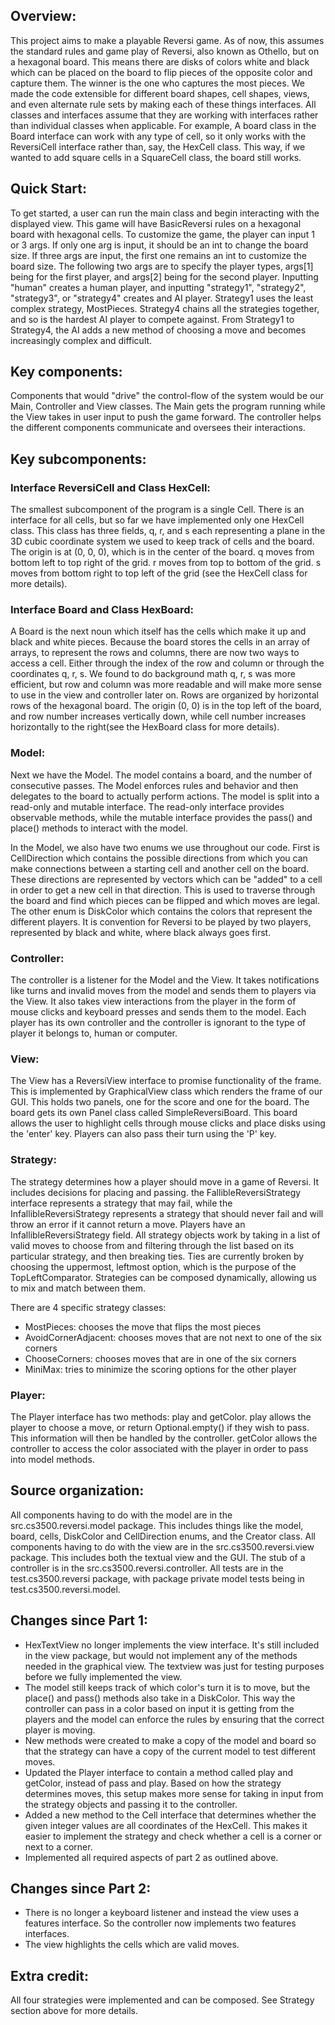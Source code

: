 ## Overview: 
This project aims to make a playable Reversi game. As of now, this assumes the
standard rules and game play of Reversi, also known as Othello, but on a hexagonal board.
This means there are disks of colors white and black which can be placed on the board to
flip pieces of the opposite color and capture them. The winner is the one who captures the most
pieces. We made the code extensible for different board shapes, cell shapes, views, and even
alternate rule sets by making each of these things interfaces. All classes and interfaces assume
that they are working with interfaces rather than individual classes when applicable. For example,
A board class in the Board interface can work with any type of cell, so it only works with the
ReversiCell interface rather than, say, the HexCell class. This way, if we wanted to add square
cells in a SquareCell class, the board still works.

## Quick Start:
To get started, a user can run the main class and begin interacting with the displayed view. This 
game will have BasicReversi rules on a hexagonal board with hexagonal cells. To customize the game,
the player can input 1 or 3 args. If only one arg is input, it should be an int to change
the board size. If three args are input, the first one remains an int to customize the board size.
The following two args are to specify the player types, args[1] being for the first player, and
args[2] being for the second player. Inputting "human" creates a human player, and inputting
"strategy1", "strategy2", "strategy3", or "strategy4" creates and AI player. Strategy1 uses the
least complex strategy, MostPieces. Strategy4 chains all the strategies together, and so is
the hardest AI player to compete against. From Strategy1 to Strategy4, the AI adds a new 
method of choosing a move and becomes increasingly complex and difficult.

## Key components:
Components that would "drive" the control-flow of the system would be our Main, Controller
and View classes. The Main gets the program running while the View takes in user input to push 
the game forward. The controller helps the different components communicate and oversees their
interactions.

## Key subcomponents:

### Interface ReversiCell and Class HexCell:
The smallest subcomponent of the program is a single Cell. There is an interface for all cells, but
so far we have implemented only one HexCell class. This class has three fields, q, r, and s each 
representing a plane in the 3D cubic coordinate system we used to keep track of cells and the board.
The origin is at (0, 0, 0), which is in the center of the board. q moves from bottom left
to top right of the grid. r moves from top to bottom of the grid. s moves from bottom right to 
top left of the grid (see the HexCell class for more details).

### Interface Board and Class HexBoard:
A Board is the next noun which itself has the cells which make it up and black and white pieces. 
Because the board stores the cells in an array of arrays, to represent the rows and columns, there
are now two ways to access a cell. Either through the index of the row and column or through 
the coordinates q, r, s. We found to do background math q, r, s was more efficient, but row
and column was more readable and will make more sense to use in the view and controller later on.
Rows are organized by horizontal rows of the hexagonal board. The origin (0, 0) is in the top left
of the board, and row number increases vertically down, while cell number increases horizontally 
to the right(see the HexBoard class for more details).

### Model:
Next we have the Model. The model contains a board, and the number of consecutive
passes. The Model enforces rules and behavior and then delegates to the board to actually perform
actions. The model is split into a read-only and mutable interface. The read-only interface 
provides observable methods, while the mutable interface provides the pass() and place() methods
to interact with the model. 

In the Model, we also have two enums we use throughout our code. First is CellDirection which 
contains the possible directions from which you can make connections between a starting cell and 
another cell on the board. These directions are represented by vectors which can be "added" to a 
cell in order to get a new cell in that direction. This is used to traverse through the board and
find which pieces can be flipped and which moves are legal. The other enum is DiskColor which 
contains the colors that represent the different players. It is convention for Reversi to be played
by two players, represented by black and white, where black always goes first.

### Controller:
The controller is a listener for the Model and the View. It takes notifications like turns
and invalid moves from the model and sends them to players via the View. It also takes view 
interactions from the player in the form of mouse clicks and keyboard presses and sends them 
to the model. Each player has its own controller and the controller is ignorant to the type of
player it belongs to, human or computer.

### View: 
The View has a ReversiView interface to promise functionality of the frame. This is implemented
by GraphicalView class which renders the frame of our GUI. This holds two panels, one for the 
score and one for the board. The board gets its own Panel class called SimpleReversiBoard. This 
board allows the user to highlight cells through mouse clicks and place disks using the 'enter' key.
Players can also pass their turn using the 'P' key.

### Strategy:
The strategy determines how a player should move in a game of Reversi. It includes decisions for
placing and passing. the FallibleReversiStrategy interface represents a strategy that may fail, 
while the InfallibleReversiStrategy represents a strategy that should never fail and will throw 
an error if it cannot return a move. Players have an InfallibleReversiStrategy field. All strategy
objects work by taking in a list of valid moves to choose from and filtering through the list
based on its particular strategy, and then breaking ties. Ties are currently broken by choosing the
uppermost, leftmost option, which is the purpose of the TopLeftComparator. Strategies can be 
composed dynamically, allowing us to mix and match between them. 

There are 4 specific strategy classes: 
- MostPieces: chooses the move that flips the most pieces
- AvoidCornerAdjacent: chooses moves that are not next to one of the six corners
- ChooseCorners: chooses moves that are in one of the six corners
- MiniMax: tries to minimize the scoring options for the other player

### Player:
The Player interface has two methods: play and getColor. play allows the player to choose a move, 
or return Optional.empty() if they wish to pass. This information will then be handled by the
controller. getColor allows the controller to access the color associated with the player in order
to pass into model methods. 

## Source organization:
All components having to do with the model are in the src.cs3500.reversi.model package. This 
includes things like the model, board, cells, DiskColor and CellDirection enums, and the Creator
class. All components having to do with the view are in the src.cs3500.reversi.view package. This 
includes both the textual view and the GUI. The stub of a controller is in the 
src.cs3500.reversi.controller. All tests are in the test.cs3500.reversi package, with package 
private model tests being in test.cs3500.reversi.model.

## Changes since Part 1:
- HexTextView no longer implements the view interface. It's still included in the view package, but 
would not implement any of the methods needed in the graphical view. The textview was just for 
testing purposes before we fully implemented the view. 
- The model still keeps track of which color's turn it is to move, but the place() and pass() 
methods also take in a DiskColor. This way the controller can pass in a color based on input it
is getting from the players and the model can enforce the rules by ensuring that the correct
player is moving.
- New methods were created to make a copy of the model and board so that the strategy can have a
copy of the current model to test different moves.
- Updated the Player interface to contain a method called play and getColor, instead of pass
and play. Based on how the strategy determines moves, this setup makes more sense for taking in 
input from the strategy objects and passing it to the controller. 
- Added a new method to the Cell interface that determines whether the given integer values are
all coordinates of the HexCell. This makes it easier to implement the strategy and check whether
a cell is a corner or next to a corner. 
- Implemented all required aspects of part 2 as outlined above. 

## Changes since Part 2:
- There is no longer a keyboard listener and instead the view uses a features interface. So the 
controller now implements two features interfaces.
- The view highlights the cells which are valid moves.

## Extra credit: 
All four strategies were implemented and can be composed. See Strategy section above for more 
details.